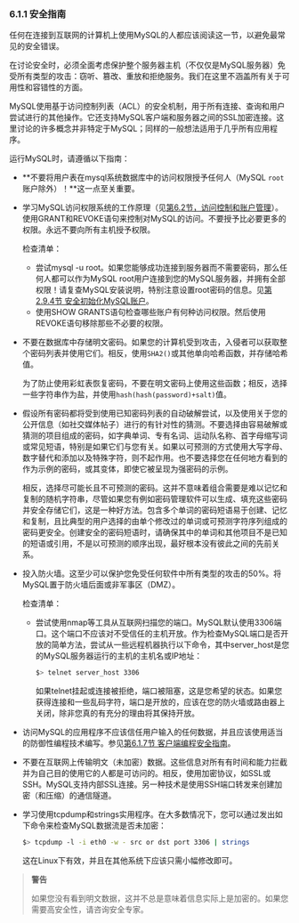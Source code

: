 ### 6.1.1 安全指南

任何在连接到互联网的计算机上使用MySQL的人都应该阅读这一节，以避免最常见的安全错误。

在讨论安全时，必须全面考虑保护整个服务器主机（不仅仅是MySQL服务器）免受所有类型的攻击：窃听、篡改、重放和拒绝服务。我们在这里不涵盖所有关于可用性和容错性的方面。

MySQL使用基于访问控制列表（ACL）的安全机制，用于所有连接、查询和用户尝试进行的其他操作。它还支持MySQL客户端和服务器之间的SSL加密连接。这里讨论的许多概念并非特定于MySQL；同样的一般想法适用于几乎所有应用程序。

运行MySQL时，请遵循以下指南：

- **不要将用户表在mysql系统数据库中的访问权限授予任何人（MySQL `root`账户除外）！**这一点至关重要。

- 学习MySQL访问权限系统的工作原理（见[第6.2节，访问控制和账户管理](../06.02.访问控制和账户管理/06.02.00.访问控制和账户管理.md)）。使用GRANT和REVOKE语句来控制对MySQL的访问。不要授予比必要更多的权限。永远不要向所有主机授予权限。

  检查清单：

  - 尝试mysql -u root。如果您能够成功连接到服务器而不需要密码，那么任何人都可以作为MySQL root用户连接到您的MySQL服务器，并拥有全部权限！请复查MySQL安装说明，特别注意设置root密码的信息。见[第2.9.4节 安全初始化MySQL账户](../../02.安装和升级MySQL/02.09.安装后设置和测试/02.09.04.安全初始化MySQL账户.md)。
  - 使用SHOW GRANTS语句检查哪些账户有何种访问权限。然后使用REVOKE语句移除那些不必要的权限。

- 不要在数据库中存储明文密码。如果您的计算机受到攻击，入侵者可以获取整个密码列表并使用它们。相反，使用`SHA2()`或其他单向哈希函数，并存储哈希值。

  为了防止使用彩虹表恢复密码，不要在明文密码上使用这些函数；相反，选择一些字符串作为盐，并使用`hash(hash(password)+salt)`值。

- 假设所有密码都将受到使用已知密码列表的自动破解尝试，以及使用关于您的公开信息（如社交媒体帖子）进行的有针对性的猜测。不要选择由容易破解或猜测的项目组成的密码，如字典单词、专有名词、运动队名称、首字母缩写词或常见短语，特别是如果它们与您有关。如果以可预测的方式使用大写字母、数字替代和添加以及特殊字符，则不起作用。也不要选择您在任何地方看到的作为示例的密码，或其变体，即使它被呈现为强密码的示例。

  相反，选择尽可能长且不可预测的密码。这并不意味着组合需要是难以记忆和复制的随机字符串，尽管如果您有例如密码管理软件可以生成、填充这些密码并安全存储它们，这是一种好方法。包含多个单词的密码短语易于创建、记忆和复制，且比典型的用户选择的由单个修改过的单词或可预测字符序列组成的密码更安全。创建安全的密码短语时，请确保其中的单词和其他项目不是已知的短语或引用，不是以可预测的顺序出现，最好根本没有彼此之间的先前关系。

- 投入防火墙。这至少可以保护您免受任何软件中所有类型的攻击的50%。将MySQL置于防火墙后面或非军事区（DMZ）。

  检查清单：

  - 尝试使用nmap等工具从互联网扫描您的端口。MySQL默认使用3306端口。这个端口不应该对不受信任的主机开放。作为检查MySQL端口是否开放的简单方法，尝试从一些远程机器执行以下命令，其中server_host是您的MySQL服务器运行的主机的主机名或IP地址：

    ```bash
    $> telnet server_host 3306
    ```

    如果telnet挂起或连接被拒绝，端口被阻塞，这是您希望的状态。如果您获得连接和一些乱码字符，端口是开放的，应该在您的防火墙或路由器上关闭，除非您真的有充分的理由将其保持开放。

- 访问MySQL的应用程序不应该信任用户输入的任何数据，并且应该使用适当的防御性编程技术编写。参见[第6.1.7节 客户端编程安全指南](../06.01.一般安全问题/06.01.07.客户端编程安全指南.md)。

- 不要在互联网上传输明文（未加密）数据。这些信息对所有有时间和能力拦截并为自己目的使用它的人都是可访问的。相反，使用加密协议，如SSL或SSH。MySQL支持内部SSL连接。另一种技术是使用SSH端口转发来创建加密（和压缩）的通信隧道。

- 学习使用tcpdump和strings实用程序。在大多数情况下，您可以通过发出如下命令来检查MySQL数据流是否未加密：

  ```bash
  $> tcpdump -l -i eth0 -w - src or dst port 3306 | strings
  ```

  这在Linux下有效，并且在其他系统下应该只需小幅修改即可。

> **警告**
>
> 如果您没有看到明文数据，这并不总是意味着信息实际上是加密的。如果您需要高安全性，请咨询安全专家。